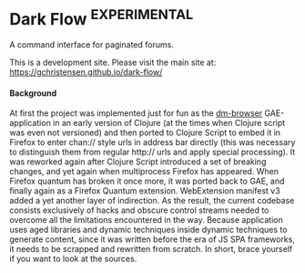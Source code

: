 Dark Flow <sup>EXPERIMENTAL</sup>
=========

A command interface for paginated forums.

This is a development site. Please visit the main site at: https://gchristensen.github.io/dark-flow/


#### Background

At first the project was implemented just for fun as the
[dm-browser](https://github.com/GChristensen/dm-browser#readme) GAE-application
in an early version of Clojure (at the times when Clojure script was even not
versioned) and then ported to Clojure Script to embed it in Firefox to enter
chan:// style urls in address bar directly (this was necessary to distinguish
them from regular http:// urls and apply special processing). It was reworked
again after Clojure Script introduced a set of breaking changes, and yet again
when multiprocess Firefox has appeared. When Firefox quantum has broken it once
more, it was ported back to GAE, and finally again as a Firefox Quantum
extension. WebExtension manifest v3 added a yet another layer of indirection. 
As the result, the current codebase consists exclusively of hacks and
obscure control streams needed to overcome all the limitations encountered in
the way. Because application uses aged libraries and dynamic techniques inside
dynamic techniques to generate content, since it was written before the era
of JS SPA frameworks, it needs to be scrapped and rewritten from scratch.
In short, brace yourself if you want to look at the sources.
 